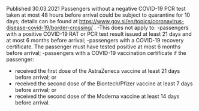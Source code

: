 Published 30.03.2021
Passengers without a negative COVID-19 PCR test taken at most 48 hours before arrival could be subject to quarantine for 10 days; details can be found at <a href="https://www.gov.si/en/topics/coronavirus-disease-covid-19/border-crossing/">https://www.gov.si/en/topics/coronavirus-disease-covid-19/border-crossing/</a> .
-This does not apply to:
-passengers with a positive COVID-19 RAT or PCR test result issued at least 21 days and at most 6 months before arrival;
-passengers with a COVID-19 recovery certificate. The passenger must have tested positive at most 6 months before arrival;
-passengers with a COVID-19 vaccination certificate if the passenger:
- received the first dose of the AstraZeneca vaccine at least 21 days before arrival; or
- received the second dose of the Biontech/Pfizer vaccine at least 7 days before arrival; or
- received the second dose of the Moderna vaccine at least 14 days before arrival.

